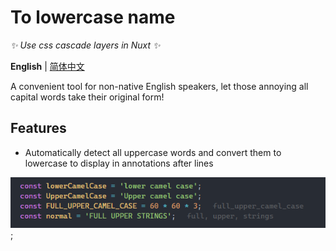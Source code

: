 # To lowercase name

_✨ Use css cascade layers in Nuxt ✨_

**English** | [简体中文](./README.zh-CN.md)

A convenient tool for non-native English speakers, let those annoying all capital words take their original form!

## Features

- Automatically detect all uppercase words and convert them to lowercase to display in annotations after lines

![Example](./assets/example.png);
